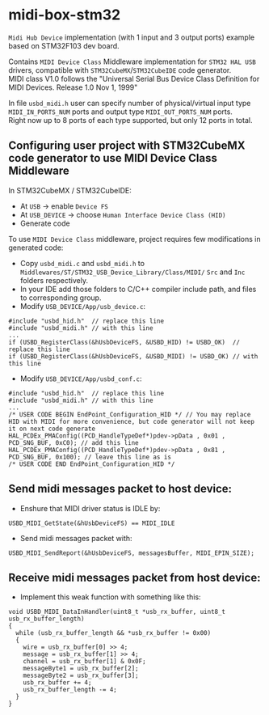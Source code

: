 # midi-box-stm32

`Midi Hub Device` implementation (with 1 input and 3 output ports) example based on STM32F103 dev board.  
  
Contains `MIDI Device Class` Middleware implementation for `STM32 HAL USB` drivers, compatible with `STM32CubeMX`/`STM32CubeIDE` code generator.  
MIDI class V1.0 follows the "Universal Serial Bus Device Class Definition for MIDI Devices. Release 1.0 Nov 1, 1999"  
  
In file `usbd_midi.h` user can specify number of physical/virtual input type `MIDI_IN_PORTS_NUM` ports and output type `MIDI_OUT_PORTS_NUM` ports.  
Right now up to 8 ports of each type supported, but only 12 ports in total.  

## Configuring user project with STM32CubeMX code generator to use MIDI Device Class Middleware

In STM32CubeMX / STM32CubeIDE:
* At `USB` -> enable `Device FS`
* At `USB_DEVICE` -> choose `Human Interface Device Class (HID)`
* Generate code
  
To use `MIDI Device Class` middleware, project requires few modifications in generated code:
* Copy `usbd_midi.c` and `usbd_midi.h` to `Middlewares/ST/STM32_USB_Device_Library/Class/MIDI/` `Src` and `Inc` folders respectively.
* In your IDE add those folders to C/C++ compiler include path, and files to corresponding group.
* Modify `USB_DEVICE/App/usb_device.c`:
```
#include "usbd_hid.h"  // replace this line
#include "usbd_midi.h" // with this line
...
if (USBD_RegisterClass(&hUsbDeviceFS, &USBD_HID) != USBD_OK)  // replace this line
if (USBD_RegisterClass(&hUsbDeviceFS, &USBD_MIDI) != USBD_OK) // with this line
```
* Modify `USB_DEVICE/App/usbd_conf.c`:
```
#include "usbd_hid.h"  // replace this line
#include "usbd_midi.h" // with this line
...
/* USER CODE BEGIN EndPoint_Configuration_HID */ // You may replace HID with MIDI for more convenience, but code generator will not keep it on next code generate
HAL_PCDEx_PMAConfig((PCD_HandleTypeDef*)pdev->pData , 0x01 , PCD_SNG_BUF, 0xC0); // add this line
HAL_PCDEx_PMAConfig((PCD_HandleTypeDef*)pdev->pData , 0x81 , PCD_SNG_BUF, 0x100); // leave this line as is
/* USER CODE END EndPoint_Configuration_HID */
```
## Send midi messages packet to host device:
* Enshure that MIDI driver status is IDLE by:
```
USBD_MIDI_GetState(&hUsbDeviceFS) == MIDI_IDLE
```
* Send midi messages packet with:
```
USBD_MIDI_SendReport(&hUsbDeviceFS, messagesBuffer, MIDI_EPIN_SIZE);
```
## Receive midi messages packet from host device:
* Implement this weak function with something like this:
```
void USBD_MIDI_DataInHandler(uint8_t *usb_rx_buffer, uint8_t usb_rx_buffer_length)
{
  while (usb_rx_buffer_length && *usb_rx_buffer != 0x00)
  {
    wire = usb_rx_buffer[0] >> 4;
    message = usb_rx_buffer[1] >> 4;
    channel = usb_rx_buffer[1] & 0x0F;
    messageByte1 = usb_rx_buffer[2];
    messageByte2 = usb_rx_buffer[3];
    usb_rx_buffer += 4;
    usb_rx_buffer_length -= 4;
  }
}
```
